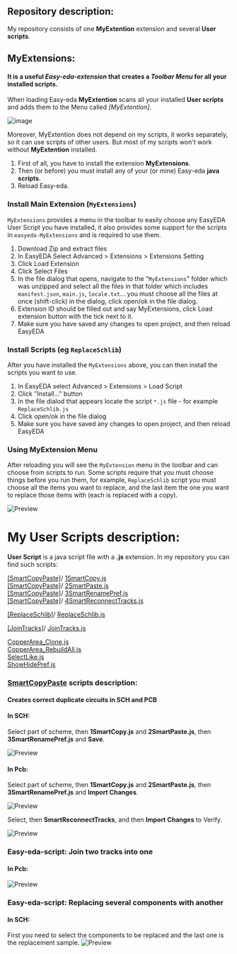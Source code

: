 ## Repository description:
My repository consists of one **MyExtention** extension and several **User scripts**.

## **MyExtensions**:
#### It is a useful *Easy-eda-extension* that creates a *Toolbar Menu* for all your installed scripts.
When loading Easy-eda **MyExtention** scans all your installed **User scripts** and adds them to the Menu called *[MyExtention]*.

![image](https://github.com/duritskiy/easyeda-MyExtensions/blob/main/InstalledScripts.png)

Moreover, MyExtention does not depend on my scripts, it works separately, so it can use scripts of other users. 
But most of my scripts won't work without **MyExtention** installed.
 
 1) First of all, you have to install the extension **MyExtensions**.
 2) Then (or before) you must install any of your (or mine) Easy-eda **java scripts**.
 3) Reload Easy-eda.
  
### Install Main Extension (`MyExtensions`)

`MyExtensions` provides a menu in the toolbar to easily choose any EasyEDA User Script you have installed, it also provides some support for the scripts in `easyeda-MyExtensions` and is required to use them.

  1. Download Zip and extract files
  2. In EasyEDA Select Advanced > Extensions > Extensions Setting
  3. Click Load Extension
  4. Click Select Files
  5. In the file dialog that opens, navigate to the "`MyExtensions`" folder which was unzipped and select all the files in that folder which includes `manifest.json`, `main.js`, `locale.txt`... you must choose all the files at once (shift-click) in the dialog, click open/ok in the file dialog.
  6. Extension ID should be filled out and say MyExtensions, click Load extension button with the tick next to it.
  7. Make sure you have saved any changes to open project, and then reload EasyEDA

### Install Scripts (eg `ReplaceSchlib`)

After you have installed the `MyExtensions` above, you can then install the scripts you want to use.

  1. In EasyEDA select Advanced > Extensions > Load Script
  2. Click "Install..." button
  3. In the file dialod that appears locate the script `*.js` file - for example `ReplaceSchlib.js`
  4. Click open/ok in the file dialog
  5. Make sure you have saved any changes to open project, and then reload EasyEDA

### Using MyExtension Menu

After reloading you will see the `MyExtension` menu in the toolbar and can choose from scripts to run.  Some scripts require that you must choose things before you run them, for example, `ReplaceSchlib` script you must choose all the items you want to replace, and the last item the one you want to replace those items with (each is replaced with a copy).

![Preview](https://github.com/duritskiy/easyeda-MyExtensions/blob/main/Video%20MyExtensions.gif)

# My User Scripts description:
**User Script** is a java script file with a **.js** extension.
In my repository you can find such scripts:

[[SmartCopyPaste]](https://github.com/duritskiy/easyeda-MyExtensions/tree/main/SmartCopyPaste)/
[1SmartCopy.js](https://github.com/duritskiy/easyeda-MyExtensions/blob/main/SmartCopyPaste/1SmartCopy.js)</br>
[[SmartCopyPaste]](https://github.com/duritskiy/easyeda-MyExtensions/tree/main/SmartCopyPaste)/
[2SmartPaste.js](https://github.com/duritskiy/easyeda-MyExtensions/blob/main/SmartCopyPaste/2SmartPaste.js)</br>
[[SmartCopyPaste]](https://github.com/duritskiy/easyeda-MyExtensions/tree/main/SmartCopyPaste)/
[3SmartRenamePref.js](https://github.com/duritskiy/easyeda-MyExtensions/blob/main/SmartCopyPaste/3SmartRenamePref.js)</br>
[[SmartCopyPaste]](https://github.com/duritskiy/easyeda-MyExtensions/tree/main/SmartCopyPaste)/
[4SmartReconnectTracks.js](https://github.com/duritskiy/easyeda-MyExtensions/blob/main/SmartCopyPaste/4SmartReconnectTracks.js)</br>

[[ReplaceSchlib]](https://github.com/duritskiy/easyeda-MyExtensions/tree/main/ReplaceSchlib)/
[ReplaceSchlib.js](https://github.com/duritskiy/easyeda-MyExtensions/blob/main/ReplaceSchlib/ReplaceSchlib.js)</br>

[[JoinTracks]](https://github.com/duritskiy/easyeda-MyExtensions/tree/main/JoinTracks)/
[JoinTracks.js](https://github.com/duritskiy/easyeda-MyExtensions/blob/main/JoinTracks/JoinTracks.js)</br>

[CopperArea_Clone.js](https://github.com/duritskiy/easyeda-MyExtensions/blob/main/CopperArea_Clone.js)</br>
[CopperArea_RebuildAll.js](https://github.com/duritskiy/easyeda-MyExtensions/blob/main/CopperArea_RebuildAll.js)</br>
[SelectLike.js](https://github.com/duritskiy/easyeda-MyExtensions/blob/main/SelectLike.js)</br>
[ShowHidePref.js](https://github.com/duritskiy/easyeda-MyExtensions/blob/main/ShowHidePref.js)</br>

### [SmartCopyPaste](https://github.com/duritskiy/easyeda-MyExtensions/tree/main/SmartCopyPaste) scripts description:
#### Creates correct duplicate circuits in SCH and PCB

#### In SCH:
  Select part of scheme, then **1SmartCopy.js** and **2SmartPaste.js**, then **3SmartRenamePref.js** and **Save**.

![Preview](https://github.com/duritskiy/easyeda-MyExtensions/blob/main/SmartCopyPaste/Video%201%20Sch%20-%20Copy%2CPaste%2CRename.gif)

#### In Pcb:  
   Select part of scheme, then **1SmartCopy.js** and **2SmartPaste.js**, then **3SmartRenamePref.js** and **Import Changes**.

![Preview](https://github.com/duritskiy/easyeda-MyExtensions/blob/main/SmartCopyPaste/Video%202%20Pcb%20-%20Copy%2CPaste%2CRename.gif)

   Select, then **SmartReconnectTracks**, and then **Import Changes** to Verify.

![Preview](https://github.com/duritskiy/easyeda-MyExtensions/blob/main/SmartCopyPaste/Video%203%20Pcb%20-%20SmartReconnectTracks.gif)



### Easy-eda-script: Join two tracks into one

#### In Pcb:  
![Preview](https://github.com/duritskiy/easyeda-MyExtensions/blob/main/JoinTracks/JoinTracks.gif)


### Easy-eda-script: Replacing several components with another
#### In SCH:  

First you need to select the components to be replaced and the last one is the replacement sample.
![Preview](https://github.com/duritskiy/easyeda-MyExtensions/blob/main/ReplaceSchlib/Video%20-%20ReplaceSchlib.gif)





